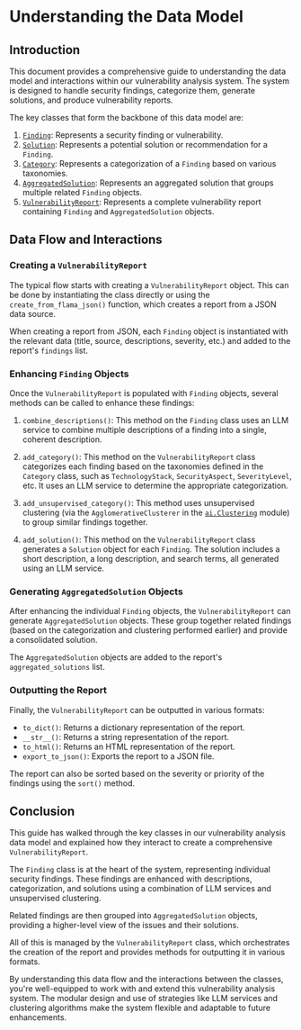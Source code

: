 # Understanding the Data Model

## Introduction

This document provides a comprehensive guide to understanding the data model and interactions within our vulnerability analysis system. The system is designed to handle security findings, categorize them, generate solutions, and produce vulnerability reports.

The key classes that form the backbone of this data model are:

1. [`Finding`](../data/Finding.py): Represents a security finding or vulnerability.
2. [`Solution`](../data/Solution.py): Represents a potential solution or recommendation for a `Finding`.
3. [`Category`](../data/Categories.py): Represents a categorization of a `Finding` based on various taxonomies.
4. [`AggregatedSolution`](../data/AggregatedSolution.py): Represents an aggregated solution that groups multiple related `Finding` objects.
5. [`VulnerabilityReport`](../data/VulnerabilityReport.py): Represents a complete vulnerability report containing `Finding` and `AggregatedSolution` objects.

## Data Flow and Interactions

### Creating a `VulnerabilityReport`

The typical flow starts with creating a `VulnerabilityReport` object. This can be done by instantiating the class directly or using the `create_from_flama_json()` function, which creates a report from a JSON data source.

When creating a report from JSON, each `Finding` object is instantiated with the relevant data (title, source, descriptions, severity, etc.) and added to the report's `findings` list.

### Enhancing `Finding` Objects

Once the `VulnerabilityReport` is populated with `Finding` objects, several methods can be called to enhance these findings:

1. `combine_descriptions()`: This method on the `Finding` class uses an LLM service to combine multiple descriptions of a finding into a single, coherent description.

2. `add_category()`: This method on the `VulnerabilityReport` class categorizes each finding based on the taxonomies defined in the `Category` class, such as `TechnologyStack`, `SecurityAspect`, `SeverityLevel`, etc. It uses an LLM service to determine the appropriate categorization.

3. `add_unsupervised_category()`: This method uses unsupervised clustering (via the `AgglomerativeClusterer` in the [`ai.Clustering`](../ai/Clustering/AgglomerativeClusterer.py) module) to group similar findings together.

4. `add_solution()`: This method on the `VulnerabilityReport` class generates a `Solution` object for each `Finding`. The solution includes a short description, a long description, and search terms, all generated using an LLM service.

### Generating `AggregatedSolution` Objects

After enhancing the individual `Finding` objects, the `VulnerabilityReport` can generate `AggregatedSolution` objects. These group together related findings (based on the categorization and clustering performed earlier) and provide a consolidated solution.

The `AggregatedSolution` objects are added to the report's `aggregated_solutions` list.

### Outputting the Report

Finally, the `VulnerabilityReport` can be outputted in various formats:

- `to_dict()`: Returns a dictionary representation of the report.
- `__str__()`: Returns a string representation of the report.
- `to_html()`: Returns an HTML representation of the report.
- `export_to_json()`: Exports the report to a JSON file.

The report can also be sorted based on the severity or priority of the findings using the `sort()` method.

## Conclusion

This guide has walked through the key classes in our vulnerability analysis data model and explained how they interact to create a comprehensive `VulnerabilityReport`. 

The `Finding` class is at the heart of the system, representing individual security findings. These findings are enhanced with descriptions, categorization, and solutions using a combination of LLM services and unsupervised clustering.

Related findings are then grouped into `AggregatedSolution` objects, providing a higher-level view of the issues and their solutions.

All of this is managed by the `VulnerabilityReport` class, which orchestrates the creation of the report and provides methods for outputting it in various formats.

By understanding this data flow and the interactions between the classes, you're well-equipped to work with and extend this vulnerability analysis system. The modular design and use of strategies like LLM services and clustering algorithms make the system flexible and adaptable to future enhancements.